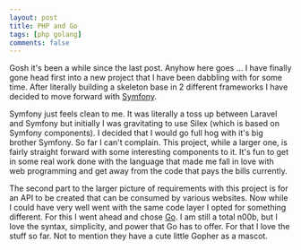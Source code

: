 ```yaml
---
layout: post
title: PHP and Go
tags: [php golang]
comments: false
---
```


Gosh it's been a while since the last post. Anyhow here goes ... I have finally gone head first into a new project that I have been dabbling with for some time. After literally building a skeleton base in 2 different frameworks I have decided to move forward with [Symfony](http://www.symfony.com).

Symfony just feels clean to me. It was literally a toss up between Laravel and Symfony but initially I was gravitating to use Silex (which is based on Symfony components). I decided that I would go full hog with it's big brother Symfony. So far I can't complain. This project, while a larger one, is fairly straight forward with some interesting components to it. It's fun to get in some real work done with the language that made me fall in love with web programming and get away from the code that pays the bills currently.

The second part to the larger picture of requirements with this project is for an API to be created that can be consumed by various websites. Now while I could have very well went with the same code layer I opted for something different. For this I went ahead and chose [Go](http://www.golang.org). I am still a total n00b, but I love the syntax, simplicity, and power that Go has to offer. For that I love the stuff so far. Not to mention they have a cute little Gopher as a mascot.
